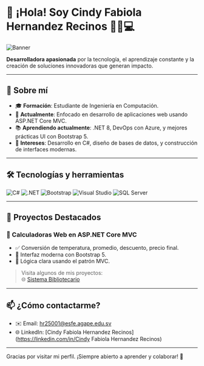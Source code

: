 # 👋 ¡Hola! Soy Cindy Fabiola Hernandez Recinos 👩🏻💻

![Banner](https://media.giphy.com/media/qgQUggAC3Pfv687qPC/giphy.gif)

**Desarrolladora apasionada** por la tecnología, el aprendizaje constante y la creación de soluciones innovadoras que generan impacto.

---

## 📌 Sobre mí

- 🎓 **Formación**: Estudiante de Ingeniería en Computación.
- 💼 **Actualmente**: Enfocado en desarrollo de aplicaciones web usando ASP.NET Core MVC.
- 📚 **Aprendiendo actualmente**: .NET 8, DevOps con Azure, y mejores prácticas UI con Bootstrap 5.
- 🎯 **Intereses**: Desarrollo en C#, diseño de bases de datos, y construcción de interfaces modernas.

---

## 🛠️ Tecnologías y herramientas

![C#](https://img.shields.io/badge/C%23-239120?style=for-the-badge&logo=c-sharp&logoColor=white)
![.NET](https://img.shields.io/badge/.NET-512BD4?style=for-the-badge&logo=dotnet&logoColor=white)
![Bootstrap](https://img.shields.io/badge/Bootstrap-563D7C?style=for-the-badge&logo=bootstrap&logoColor=white)
![Visual Studio](https://img.shields.io/badge/Visual_Studio-5C2D91?style=for-the-badge&logo=visualstudio&logoColor=white)
![SQL Server](https://img.shields.io/badge/SQL_Server-CC2927?style=for-the-badge&logo=microsoftsqlserver&logoColor=white)

---

## 📂 Proyectos Destacados

### 🔢 Calculadoras Web en ASP.NET Core MVC
- ✅ Conversión de temperatura, promedio, descuento, precio final.
- 💄 Interfaz moderna con Bootstrap 5.
- 🔧 Lógica clara usando el patrón MVC.

> Visita algunos de mis proyectos:  
> 🌐 [Sistema Bibliotecario](http://binaes20250304.somee.com)

---

## 📫 ¿Cómo contactarme?

- ✉️ Email: hr25001@esfe.agape.edu.sv
- 🌐 LinkedIn: [Cindy Fabiola Hernandez Recinos](https://linkedin.com/in/Cindy Fabiola Hernandez Recinos)

---

Gracias por visitar mi perfil. ¡Siempre abierto a aprender y colaborar! 🚀
